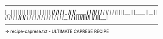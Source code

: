  ______    _______  _______  ___   _______  _______  _______ 
|    _ |  |       ||       ||   | |       ||       ||       |
|   | ||  |    ___||       ||   | |    _  ||    ___||  _____|
|   |_||_ |   |___ |       ||   | |   |_| ||   |___ | |_____ 
|    __  ||    ___||      _||   | |    ___||    ___||_____  |
|   |  | ||   |___ |     |_ |   | |   |    |   |___  _____| |
|___|  |_||_______||_______||___| |___|    |_______||_______|

------------------------------------------------------------

-> recipe-caprese.txt - ULTIMATE CAPRESE RECIPE
